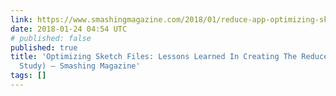 ```yaml
---
link: https://www.smashingmagazine.com/2018/01/reduce-app-optimizing-sketch-files/
date: 2018-01-24 04:54 UTC
# published: false
published: true
title: 'Optimizing Sketch Files: Lessons Learned In Creating The Reduce App (Case
  Study) — Smashing Magazine'
tags: []
---
```



